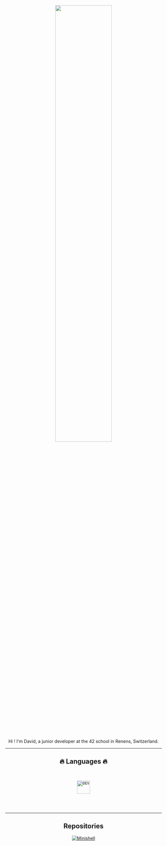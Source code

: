<h1 align="center">
  <img src="https://www.shutterstock.com/fr/blog/wp-content/uploads/sites/2/2022/04/Astronaut-with-Earth-View.jpg?w=1250&h=1120&crop=1" width="60%">
</h1>

<p align="center"> 
Hi ! I'm David, a junior developer at the 42 school in Renens, Switzerland.
</p>

<hr>
<h2 align="center">🔥 Languages 🔥</h2>
<br>
<p align="center">
  <code><img title="DEV" height="42" src="https://skillicons.dev/icons?i=c"></code>
  <br>
  <br>
</p>
<br/>
<hr/>

<h2 align="center"> Repositories </h2>

<div align="center">
<a href="https://github.com/KameCode42/libft">
  <img src="https://github-readme-stats.vercel.app/api/pin/?username=KameCode42&repo=minishell&border_color=008CFF&bg_color=0D1117&title_color=C9D1D9&text_color=8B949E&icon_color=008CFF" alt="Minishell">
</a>
